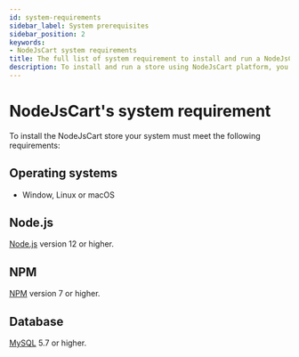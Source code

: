 ```yaml
---
id: system-requirements
sidebar_label: System prerequisites
sidebar_position: 2
keywords:
- NodeJsCart system requirements
title: The full list of system requirement to install and run a NodeJsCart store.
description: To install and run a store using NodeJsCart platform, you need to make sure your system meets all of the following requirements
---
```


# NodeJsCart's system requirement
To install the NodeJsCart store your system must meet the following requirements:

## Operating systems
- Window, Linux or macOS

## Node.js
[Node.js](https://nodejs.org/en/) version 12 or higher.

## NPM
[NPM](https://www.npmjs.com/) version 7 or higher.

## Database
[MySQL](https://www.mysql.com/) 5.7 or higher.
